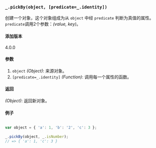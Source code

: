 ### `_.pickBy(object, [predicate=_.identity])`[​](#_pickbyobject-predicate_identity "_pickbyobject-predicate_identity的直接链接")

创建一个对象，这个对象组成为从 `object` 中经 `predicate` 判断为真值的属性。 `predicate`调用2个参数：_(value, key)_。

#### 添加版本

4.0.0

#### 参数

1.  `object` _(Object)_: 来源对象。
2.  `[predicate=_.identity]` _(Function)_: 调用每一个属性的函数。

#### 返回

_(Object)_: 返回新对象。

#### 例子

```js

var object = { 'a': 1, 'b': '2', 'c': 3 };
 
_.pickBy(object, _.isNumber);
// => { 'a': 1, 'c': 3 }

```